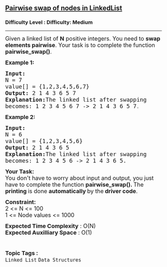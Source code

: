 <h2><a href="https://www.geeksforgeeks.org/problems/pairwise-swap-of-nodes-in-linkelist/1?page=3&category=Linked%20List&status=unsolved&sortBy=submissions">Pairwise swap of nodes in LinkedList</a></h2><h3>Difficulty Level : Difficulty: Medium</h3><hr><div class="problems_problem_content__Xm_eO"><p><span style="font-size: 18px;">Given a linked list of <strong>N</strong> positive integers. You need to <strong>swap elements pairwise</strong>. Your task is to complete the function <strong>pairwise_swap()</strong>.</span></p>
<p><span style="font-size: 18px;"><strong>Example 1:</strong></span></p>
<pre><span style="font-size: 18px;"><strong>Input:
</strong>N = 7
value[] = {1,2,3,4,5,6,7}
<strong>Output: </strong>2 1 4 3 6 5 7<strong>
Explanation:</strong>The linked list after swapping
becomes: 1 2 3 4 5 6 7 -&gt; 2 1 4 3 6 5 7</span>.
</pre>
<p><span style="font-size: 18px;"><strong>Example 2:</strong></span></p>
<pre><span style="font-size: 18px;"><strong>Input:
</strong>N = 6
value[] = {1,2,3,4,5,6}
<strong>Output: </strong>2 1 4 3 6 5<strong>
Explanation:</strong>The linked list after swapping
becomes: 1 2 3 4 5 6 -&gt; 2 1 4 3 6 5.</span></pre>
<p><span style="font-size: 18px;"><strong>Your Task:</strong><br>You don't have to worry about input and output, you just have to complete the function <strong>pairwise_swap(). </strong>The <strong>printing </strong>is done <strong>automatically </strong>by the<strong> driver code</strong>.</span></p>
<p><span style="font-size: 18px;"><strong>Constraint:</strong><br>2 &lt;= N &lt;= 100</span><br><span style="font-size: 18px;">1 &lt;= Node values &lt;= 1000</span></p>
<p><span style="font-size: 18px;"><strong>Expected Time Complexity</strong> : O(N)<br><strong>Expected Auxilliary Space</strong> : O(1)</span></p></div><br><p><span style=font-size:18px><strong>Topic Tags : </strong><br><code>Linked List</code>&nbsp;<code>Data Structures</code>&nbsp;